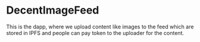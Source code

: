 # DecentImageFeed
This is the dapp, where we upload content like images to the feed which are stored in IPFS and people can pay token to the uploader for the content.
